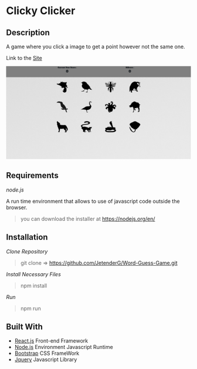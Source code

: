 Clicky Clicker
=====

Description
----
A game where you click a image to get a point however not the same one. 

Link to the [Site](https://div-clicker.herokuapp.com/)

![Page](clicky_game/1560840961023.png)

Requirements
------------
*node.js*

A run time environment that allows to use of javascript code outside the browser.

> you can download the installer  at https://nodejs.org/en/



Installation
----
*Clone Repository*

> git clone => https://github.com/JetenderG/Word-Guess-Game.git


*Install Necessary Files*

>npm install

*Run*
>npm run


Built With
---

- [React.js](https://reactjs.org/) Front-end Framework
- [Node.js](https://nodejs.org/en/) Environment Javascript Runtime
- [Bootstrap](https://getbootstrap.com/) CSS FrameWork
- [Jquery](https://jquery.com/) Javascript Library


    
